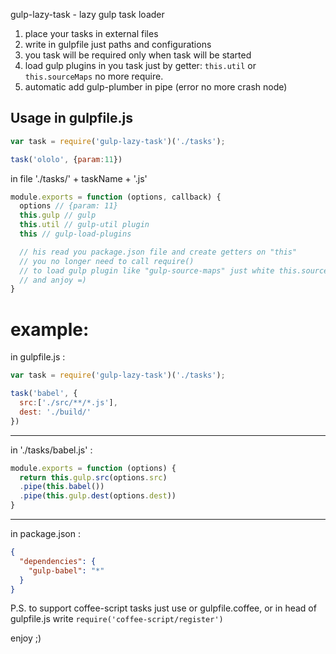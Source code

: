 gulp-lazy-task - lazy gulp task loader


1) place your tasks in external files
2) write in gulpfile just paths and configurations
3) you task will be required only when task will be started
4) load gulp plugins in you task just by getter: `this.util` or `this.sourceMaps` no more require.
5) automatic add gulp-plumber in pipe (error no more crash node)

Usage in gulpfile.js
---

```javascript
var task = require('gulp-lazy-task')('./tasks');

task('ololo', {param:11})
````

in file './tasks/' + taskName + '.js'
```javascript
module.exports = function (options, callback) {
  options // {param: 11}
  this.gulp // gulp
  this.util // gulp-util plugin
  this // gulp-load-plugins

  // his read you package.json file and create getters on "this"
  // you no longer need to call require()
  // to load gulp plugin like "gulp-source-maps" just white this.sourceMaps
  // and anjoy =)
}
```

example:
======

in gulpfile.js :
```javascript
var task = require('gulp-lazy-task')('./tasks');

task('babel', {
  src:['./src/**/*.js'],
  dest: './build/'
})
```

---
in './tasks/babel.js' :

```javascript
module.exports = function (options) {
  return this.gulp.src(options.src)
  .pipe(this.babel())
  .pipe(this.gulp.dest(options.dest))
}
```
---
in package.json :
```json
{
  "dependencies": {
    "gulp-babel": "*"
  }
}

```


P.S. to support coffee-script tasks just use or gulpfile.coffee, or in head of gulpfile.js write
`require('coffee-script/register')`

enjoy ;)